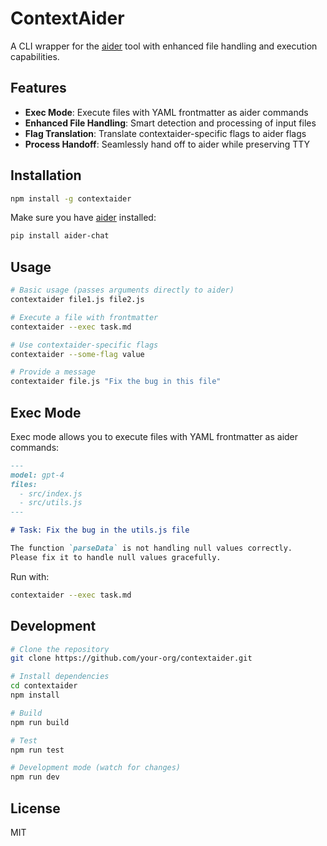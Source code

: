 # ContextAider

A CLI wrapper for the [aider](https://github.com/paul-gauthier/aider) tool with enhanced file handling and execution capabilities.

## Features

- **Exec Mode**: Execute files with YAML frontmatter as aider commands
- **Enhanced File Handling**: Smart detection and processing of input files
- **Flag Translation**: Translate contextaider-specific flags to aider flags
- **Process Handoff**: Seamlessly hand off to aider while preserving TTY

## Installation

```bash
npm install -g contextaider
```

Make sure you have [aider](https://github.com/paul-gauthier/aider) installed:

```bash
pip install aider-chat
```

## Usage

```bash
# Basic usage (passes arguments directly to aider)
contextaider file1.js file2.js

# Execute a file with frontmatter
contextaider --exec task.md

# Use contextaider-specific flags
contextaider --some-flag value

# Provide a message
contextaider file.js "Fix the bug in this file"
```

## Exec Mode

Exec mode allows you to execute files with YAML frontmatter as aider commands:

```markdown
---
model: gpt-4
files:
  - src/index.js
  - src/utils.js
---

# Task: Fix the bug in the utils.js file

The function `parseData` is not handling null values correctly.
Please fix it to handle null values gracefully.
```

Run with:

```bash
contextaider --exec task.md
```

## Development

```bash
# Clone the repository
git clone https://github.com/your-org/contextaider.git

# Install dependencies
cd contextaider
npm install

# Build
npm run build

# Test
npm run test

# Development mode (watch for changes)
npm run dev
```

## License

MIT
